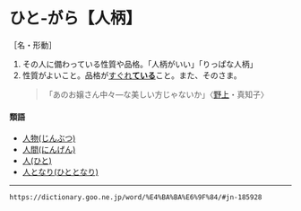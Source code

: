 # ひと‐がら【人柄】

［名・形動］
1. その人に備わっている性質や品格。「人柄がいい」「りっぱな人柄」
2. 性質がよいこと。品格が[すぐれ**ている**](すぐれる（優れる／勝れる）)こと。また、そのさま。    
    >「あのお嬢さん中々―な美しい方じゃないか」〈[野上](https://dictionary.goo.ne.jp/word/person/%E9%87%8E%E4%B8%8A%E5%BC%A5%E7%94%9F%E5%AD%90/#jn-171711)・真知子〉
        

#### 類語

-   [人物(じんぶつ)](https://dictionary.goo.ne.jp/word/%E4%BA%BA%E7%89%A9/#jn-115544)
-   [人間(にんげん)](https://dictionary.goo.ne.jp/word/%E4%BA%BA%E9%96%93_%28%E3%81%AB%E3%82%93%E3%81%92%E3%82%93%29/#jn-168822)
-   [人(ひと)](https://dictionary.goo.ne.jp/word/%E4%BA%BA_%28%E3%81%B2%E3%81%A8%29/#jn-185757)
-   [人となり(ひととなり)](https://dictionary.goo.ne.jp/word/%E4%BA%BA%E3%81%A8%E3%81%AA%E3%82%8A/#jn-186157)

---
`https://dictionary.goo.ne.jp/word/%E4%BA%BA%E6%9F%84/#jn-185928`